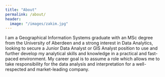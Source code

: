 ```yaml
---
title: "About"
permalink: /about/
header:
  image: "/images/zakim.jpg"
---
```


I am a Geographical Information Systems graduate with an MSc degree from the University of Aberdeen and a strong interest in Data Analytics, looking to secure a Junior Data Analyst  or GIS Analyst position to use and further develop my analytical skills and knowledge in a practical and fast-paced environment. My career goal is to assume a role which allows me to take responsibility for the data analysis and interpretation for a well-respected and market-leading company.
